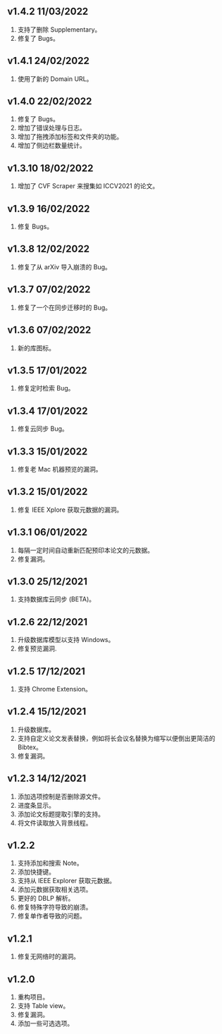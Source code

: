 ## v1.4.2 11/03/2022
1. 支持了删除 Supplementary。
2. 修复了 Bugs。

## v1.4.1 24/02/2022
1. 使用了新的 Domain URL。

## v1.4.0 22/02/2022
1. 修复了 Bugs。
2. 增加了错误处理与日志。
3. 增加了拖拽添加标签和文件夹的功能。
4. 增加了侧边栏数量统计。

## v1.3.10 18/02/2022
1. 增加了 CVF Scraper 来搜集如 ICCV2021 的论文。

## v1.3.9 16/02/2022
1. 修复 Bugs。

## v1.3.8 12/02/2022
1. 修复了从 arXiv 导入崩溃的 Bug。

## v1.3.7 07/02/2022
1. 修复了一个在同步迁移时的 Bug。

## v1.3.6 07/02/2022
1. 新的库图标。

## v1.3.5 17/01/2022
1. 修复定时检索 Bug。

## v1.3.4 17/01/2022
1. 修复云同步 Bug。

## v1.3.3 15/01/2022
1. 修复老 Mac 机器预览的漏洞。

## v1.3.2 15/01/2022
1. 修复 IEEE Xplore 获取元数据的漏洞。

## v1.3.1 06/01/2022
1. 每隔一定时间自动重新匹配预印本论文的元数据。
2. 修复漏洞。

## v1.3.0 25/12/2021
1. 支持数据库云同步 (BETA)。

## v1.2.6 22/12/2021
1. 升级数据库模型以支持 Windows。
2. 修复预览漏洞.

## v1.2.5 17/12/2021
1. 支持 Chrome Extension。

## v1.2.4 15/12/2021
1. 升级数据库。
2. 支持自定义论文发表替换，例如将长会议名替换为缩写以便倒出更简洁的 Bibtex。
3. 修复漏洞。


## v1.2.3 14/12/2021
1. 添加选项控制是否删除源文件。
2. 进度条显示。
3. 添加论文标题提取引擎的支持。
4. 将文件读取放入背景线程。

## v1.2.2
1. 支持添加和搜索 Note。
2. 添加快捷键。
3. 支持从 IEEE Explorer 获取元数据。
4. 添加元数据获取相关选项。
5. 更好的 DBLP 解析。
5. 修复特殊字符导致的崩溃。
6. 修复单作者导致的问题。

## v1.2.1
1. 修复无网络时的漏洞。

## v1.2.0
1. 重构项目。
2. 支持 Table view。
3. 修复漏洞。
4. 添加一些可选选项。
